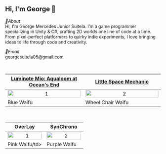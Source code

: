 Hi, I'm George 👋
---
*📌About* <br>
Hi, I'm George Mercedes Junior Suitela. I’m a game programmer specializing in Unity & C#, crafting 2D worlds one line of code at a time. From pixel-perfect platformers to quirky indie experiments, I love bringing ideas to life through code and creativity.

*📩Email* <br>
georgesuitela05@gmail.com

<br>

<table width="100%">
  <thead>
    <tr>
      <th width="50%" align="center"><a href="https://thizen.itch.io/luminotemio">Luminote Mio: Aqualoom at Ocean's End</a></th> <!--tittle-->
      <th width="50%" align="center"><a href="https://thizen.itch.io/little-space-mechanic">Little Space Mechanic</a></th> <!--tittle-->
    </tr>
  </thead>
  <tbody>
    <tr>
      <td align="center">
        <img src="https://img.itch.zone/aW1nLzIxOTIwNjgwLnBuZw==/original/%2Bkwgba.png" alt="1" style="width:100%;height:auto;">
      </td>
      <td align="center">
        <img src="https://img.itch.zone/aW1nLzE4NTgwODU1LnBuZw==/original/o6n6dU.png" alt="2" style="width:100%;height:auto;">
      </td>
    </tr>
    <tr>
      <td valign="text-top">Blue Waifu</td> <!--desc-->
      <td valign="text-top">Wheel Chair Waifu</td> <!--desc-->
    </tr>
  </tbody>
</table>


<br>


<table width="100%">
  <thead>
    <tr>
      <th width="50%" align="center"><a>OverLay</a></th> <!--tittle-->
      <th width="50%" align="center"><a>SynChrono</a></th> <!--tittle-->
    </tr>
  </thead>
  <tbody>
    <tr>
      <td align="center">
        <img src="https://img.itch.zone/aW1nLzIwMDE0NTc0LnBuZw==/original/oh1qmA.png" alt="1" style="width:100%;height:auto;">
      </td>
      <td align="center">
        <img src="https://img.itch.zone/aW1nLzE3MjA1MjM4LnBuZw==/original/HigXvh.png" alt="2" style="width:100%;height:auto;">
      </td>
    </tr>
    <tr>
      <td valign="text-top">Pink Waifu/td> <!--desc-->
      <td valign="text-top">Purple Waifu</td> <!--desc-->
    </tr>
<!--     <tr> -->
<!--       <td align="center"><a href="https://www.youtube.com/watch?v=UWn3G_PZ_fA">Trailer</a></td> <!--link1--> 
<!--       <td align="center"><a href="https://www.youtube.com/watch?v=MXbSJmlWlX0">Trailer</a></td> <!--link2--> 
<!--     </tr> -->
  </tbody>
</table>
